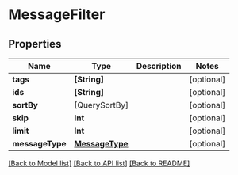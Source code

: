 # MessageFilter

## Properties
Name | Type | Description | Notes
------------ | ------------- | ------------- | -------------
**tags** | **[String]** |  | [optional] 
**ids** | **[String]** |  | [optional] 
**sortBy** | [QuerySortBy] |  | [optional] 
**skip** | **Int** |  | [optional] 
**limit** | **Int** |  | [optional] 
**messageType** | [**MessageType**](MessageType.md) |  | [optional] 

[[Back to Model list]](../README.md#documentation-for-models) [[Back to API list]](../README.md#documentation-for-api-endpoints) [[Back to README]](../README.md)


